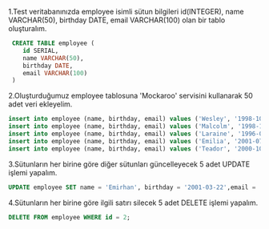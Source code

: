 1.Test veritabanınızda employee isimli sütun bilgileri id(INTEGER), name VARCHAR(50), birthday DATE, email VARCHAR(100) olan bir tablo oluşturalım.
````SQL
 CREATE TABLE employee (
 	id SERIAL,
	name VARCHAR(50),
	birthday DATE,
	email VARCHAR(100)
 )
````
2.Oluşturduğumuz employee tablosuna 'Mockaroo' servisini kullanarak 50 adet veri ekleyelim.
````SQL
insert into employee (name, birthday, email) values ('Wesley', '1998-10-12', 'wajsik0@unblog.fr');
insert into employee (name, birthday, email) values ('Malcolm', '1998-11-17', 'mwoodger1@nba.com');
insert into employee (name, birthday, email) values ('Laraine', '1996-09-07', 'landreasson2@cafepress.com');
insert into employee (name, birthday, email) values ('Emilia', '2001-07-12', 'esant3@ustream.tv');
insert into employee (name, birthday, email) values ('Teador', '2000-10-18', 'tquartermain4@chron.com');
````
3.Sütunların her birine göre diğer sütunları güncelleyecek 5 adet UPDATE işlemi yapalım.
````SQL
UPDATE employee SET name = 'Emirhan', birthday = '2001-03-22',email = 'dev.emirhanay@gmail.com' WHERE id = 2;
````
4.Sütunların her birine göre ilgili satırı silecek 5 adet DELETE işlemi yapalım.
````SQL
DELETE FROM employee WHERE id = 2;
````
